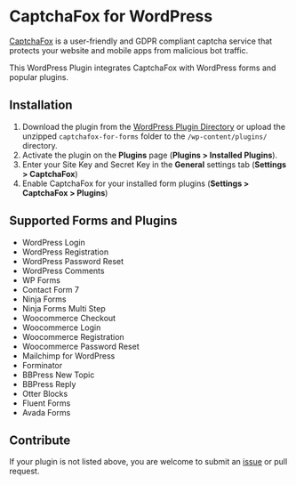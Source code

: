 # CaptchaFox for WordPress

[CaptchaFox](https://captchafox.com/) is a user-friendly and GDPR compliant captcha service that protects your website and mobile apps from malicious bot traffic.

This WordPress Plugin integrates CaptchaFox with WordPress forms and popular plugins.

## Installation

1. Download the plugin from the [WordPress Plugin Directory](https://wordpress.org/plugins/captchafox-for-forms/) or upload the unzipped `captchafox-for-forms` folder to the `/wp-content/plugins/` directory.
2. Activate the plugin on the **Plugins** page (**Plugins > Installed Plugins**).
3. Enter your Site Key and Secret Key in the **General** settings tab (**Settings > CaptchaFox**)  
4. Enable CaptchaFox for your installed form plugins (**Settings > CaptchaFox > Plugins**)  

## Supported Forms and Plugins

- WordPress Login
- WordPress Registration
- WordPress Password Reset
- WordPress Comments
- WP Forms
- Contact Form 7
- Ninja Forms
- Ninja Forms Multi Step
- Woocommerce Checkout
- Woocommerce Login
- Woocommerce Registration
- Woocommerce Password Reset
- Mailchimp for WordPress
- Forminator
- BBPress New Topic
- BBPress Reply
- Otter Blocks
- Fluent Forms
- Avada Forms

## Contribute

If your plugin is not listed above, you are welcome to submit an [issue](https://github.com/captchafox/captchafox-wordpress/issues/new) or pull request.
